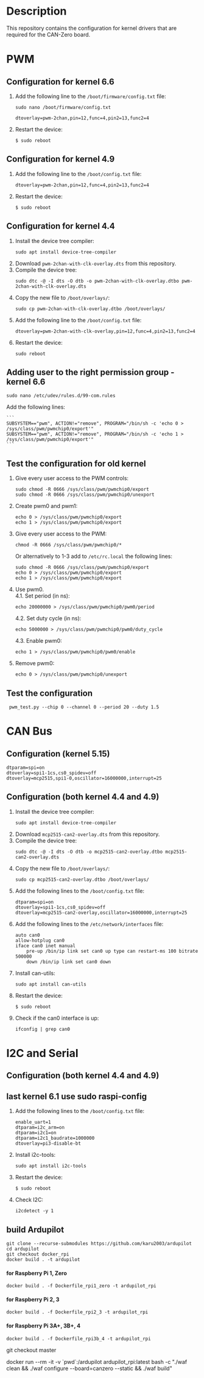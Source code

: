 # Description #

This repository contains the configuration for kernel drivers that are required for the CAN-Zero board.

# PWM #

## Configuration for kernel 6.6 ##

1. Add the following line to the `/boot/firmware/config.txt` file:
    ```
    sudo nano /boot/firmware/config.txt
    ```
    ```
    dtoverlay=pwm-2chan,pin=12,func=4,pin2=13,func2=4
    ```
2. Restart the device:
    ```
    $ sudo reboot
    ```

## Configuration for kernel 4.9 ##

1. Add the following line to the `/boot/config.txt` file:
    ```
    dtoverlay=pwm-2chan,pin=12,func=4,pin2=13,func2=4
    ```
2. Restart the device:
    ```
    $ sudo reboot
    ```
    
## Configuration for kernel 4.4 ##

1. Install the device tree compiler:
    ```
    sudo apt install device-tree-compiler
    ```
2. Download `pwm-2chan-with-clk-overlay.dts` from this repository.
3. Compile the device tree:
    ```
    sudo dtc -@ -I dts -O dtb -o pwm-2chan-with-clk-overlay.dtbo pwm-2chan-with-clk-overlay.dts
    ```
4. Copy the new file to `/boot/overlays/`:
    ```
    sudo cp pwm-2chan-with-clk-overlay.dtbo /boot/overlays/
    ```
5. Add the following line to the `/boot/config.txt` file:
    ```
    dtoverlay=pwm-2chan-with-clk-overlay,pin=12,func=4,pin2=13,func2=4
    ```
6. Restart the device:
    ```
    sudo reboot
    ```
    
## Adding user to the right permission group - kernel 6.6 ##

    sudo nano /etc/udev/rules.d/99-com.rules

    
Add the following lines:

    ```
    SUBSYSTEM=="pwm", ACTION!="remove", PROGRAM="/bin/sh -c 'echo 0 > /sys/class/pwm/pwmchip0/export'"
    SUBSYSTEM=="pwm", ACTION!="remove", PROGRAM="/bin/sh -c 'echo 1 > /sys/class/pwm/pwmchip0/export'"
    ```



## Test the configuration for old kernel ##

1. Give every user access to the PWM controls:
    ```
    sudo chmod -R 0666 /sys/class/pwm/pwmchip0/export
    sudo chmod -R 0666 /sys/class/pwm/pwmchip0/unexport
    ```

2. Create pwm0 and pwm1:
	```
	echo 0 > /sys/class/pwm/pwmchip0/export
	echo 1 > /sys/class/pwm/pwmchip0/export
	```

3. Give every user access to the PWM:
	```
	chmod -R 0666 /sys/class/pwm/pwmchip0/*
	```

	Or alternatively to 1-3 add to `/etc/rc.local` the following lines:
	```
	sudo chmod -R 0666 /sys/class/pwm/pwmchip0/export
	echo 0 > /sys/class/pwm/pwmchip0/export
	echo 1 > /sys/class/pwm/pwmchip0/export
	```

4. Use pwm0.\
   4.1. Set period (in ns):
     ```
     echo 20000000 > /sys/class/pwm/pwmchip0/pwm0/period
     ```
    
   4.2. Set duty cycle (in ns):
     ```
     echo 5000000 > /sys/class/pwm/pwmchip0/pwm0/duty_cycle
     ```
    
   4.3. Enable pwm0:
     ```
     echo 1 > /sys/class/pwm/pwmchip0/pwm0/enable
     ```
 5. Remove pwm0:
     ```
     echo 0 > /sys/class/pwm/pwmchip0/unexport
     ```
## Test the configuration ##
     
     pwm_test.py --chip 0 --channel 0 --period 20 --duty 1.5
     

 
 # CAN Bus #
 
 ## Configuration (kernel 5.15) ##
    dtparam=spi=on 
    dtoverlay=spi1-1cs,cs0_spidev=off
    dtoverlay=mcp2515,spi1-0,oscillator=16000000,interrupt=25   
 ## Configuration (both kernel 4.4 and 4.9) ##
 
1. Install the device tree compiler:
    ```
    sudo apt install device-tree-compiler
    ```
2. Download `mcp2515-can2-overlay.dts` from this repository.
3. Compile the device tree:
    ```
    sudo dtc -@ -I dts -O dtb -o mcp2515-can2-overlay.dtbo mcp2515-can2-overlay.dts
    ```
4. Copy the new file to `/boot/overlays/`:
    ```
    sudo cp mcp2515-can2-overlay.dtbo /boot/overlays/
    ```
5. Add the following lines to the `/boot/config.txt` file:
    ```
    dtparam=spi=on
    dtoverlay=spi1-1cs,cs0_spidev=off
    dtoverlay=mcp2515-can2-overlay,oscillator=16000000,interrupt=25
    ```
6. Add the following lines to the `/etc/network/interfaces` file:
    ```
    auto can0
    allow-hotplug can0
    iface can0 inet manual
        pre-up /bin/ip link set can0 up type can restart-ms 100 bitrate 500000
        down /bin/ip link set can0 down
    ```
7. Install can-utils:
    ```
    sudo apt install can-utils
    ```
8. Restart the device:
    ```
    $ sudo reboot
    ```
9. Check if the can0 interface is up:
    ```
    ifconfig | grep can0
    ```
    
# I2C and Serial #

## Configuration (both kernel 4.4 and 4.9) ##
## last kernel 6.1 use sudo raspi-config ##

1. Add the following lines to the `/boot/config.txt` file:
    ```
    enable_uart=1
    dtparam=i2c_arm=on
	dtparam=i2c1=on
	dtparam=i2c1_baudrate=1000000
    dtoverlay=pi3-disable-bt
    ```
2. Install i2c-tools:
    ```
    sudo apt install i2c-tools
    ```
3. Restart the device:
    ```
    $ sudo reboot
    ```
4. Check I2C:
    ```
    i2cdetect -y 1
    ```

## build Ardupilot

    git clone --recurse-submodules https://github.com/karu2003/ardupilot	
    cd ardupilot	
    git checkout docker_rpi	
    docker build . -t ardupilot

#### for Raspberry Pi 1, Zero

    docker build . -f Dockerfile_rpi1_zero -t ardupilot_rpi

#### for Raspberry Pi 2, 3

    docker build . -f Dockerfile_rpi2_3 -t ardupilot_rpi

#### for Raspberry Pi 3A+, 3B+, 4

    docker build . -f Dockerfile_rpi3b_4 -t ardupilot_rpi

git checkout master

docker run --rm -it -v \`pwd\`:/ardupilot ardupilot_rpi:latest bash -c "./waf clean && ./waf configure --board=canzero --static && ./waf build"
